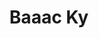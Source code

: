 ---
tags: project
index: 1
title: Baaac Ky
client: Bac Ky
services: Web Design & Development
project_url: https://backy.netlify.com/
background_color: '#121070'
description: We don’t stick with the old. We try new things, set our own limits, have honest conversations, and create things that matter. We craft simple sites for complex problems and put a strong emphasis on quality and efficiency in every detail from design to development.
---